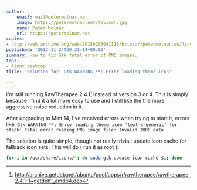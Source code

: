 ```yaml
---
author:
    email: mail@petermolnar.net
    image: https://petermolnar.net/favicon.jpg
    name: Peter Molnar
    url: https://petermolnar.net
copies:
- http://web.archive.org/web/20150203041116/https://petermolnar.eu/linux-tech-coding/solution-for-gtk-warning-error-loading-theme-icon/
published: '2012-11-24T20:31:14+00:00'
summary: How to fix Gtk fatal error of PNG images.
tags:
- linux desktop
title: 'Solution for: Gtk-WARNING **: Error loading theme icon'

---
```


I'm still running RawTherapee 2.4.1[^1] instead of version 3 or 4. This
is simply because I find it a lot more easy to use and I still like the
the more aggressive noise reduction in it.

After upgrading to Mint 14, I've received errors when trying to start
it, errors like:
`Gtk-WARNING **: Error loading theme icon 'text-x-generic' for stock: Fatal error reading PNG image file: Invalid IHDR data`

The solution is quite simple, though not really trivial: update icon
cache for fallback icon sets. This will do ( run it as root ):

```bash
for i in /usr/share/icons/*; do sudo gtk-update-icon-cache $i; done
```

[^1]: <http://archive.getdeb.net/ubuntu/pool/apps/r/rawtherapee/rawtherapee_2.4.1-1~getdeb1_amd64.deb>